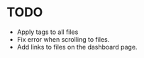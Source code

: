 # TODO

- Apply tags to all files
- Fix error when scrolling to files.
- Add links to files on the dashboard page.